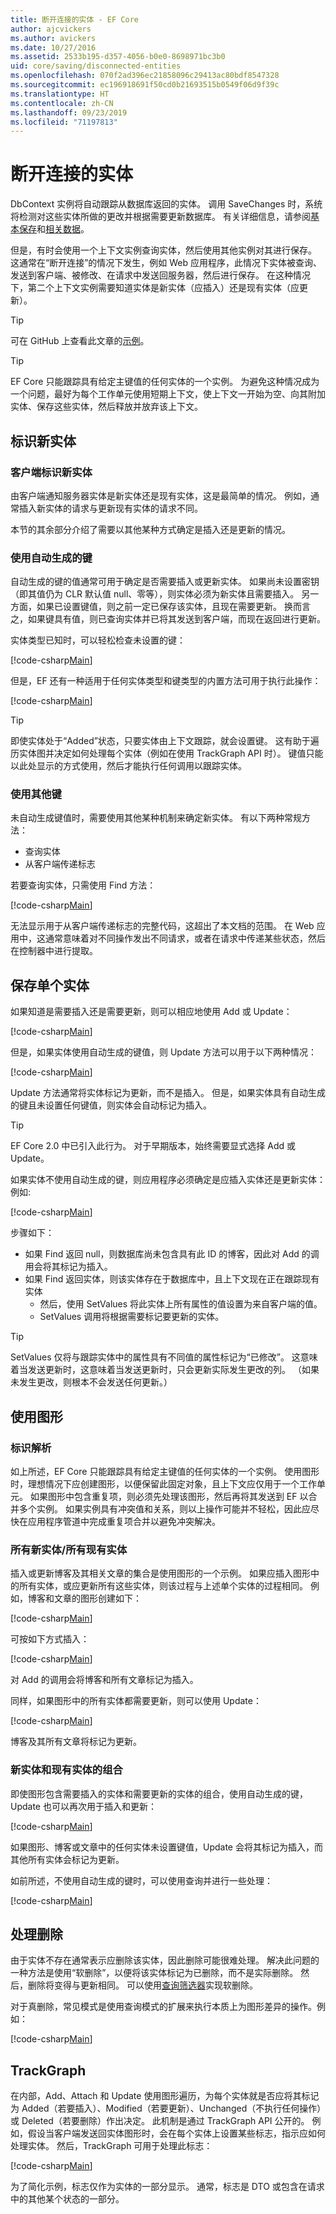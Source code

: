 ```yaml
---
title: 断开连接的实体 - EF Core
author: ajcvickers
ms.author: avickers
ms.date: 10/27/2016
ms.assetid: 2533b195-d357-4056-b0e0-8698971bc3b0
uid: core/saving/disconnected-entities
ms.openlocfilehash: 070f2ad396ec21858096c29413ac80bdf8547328
ms.sourcegitcommit: ec196918691f50cd0b21693515b0549f06d9f39c
ms.translationtype: HT
ms.contentlocale: zh-CN
ms.lasthandoff: 09/23/2019
ms.locfileid: "71197813"
---
```

# <a name="disconnected-entities"></a>断开连接的实体

DbContext 实例将自动跟踪从数据库返回的实体。 调用 SaveChanges 时，系统将检测对这些实体所做的更改并根据需要更新数据库。 有关详细信息，请参阅[基本保存](basic.md)和[相关数据](related-data.md)。

但是，有时会使用一个上下文实例查询实体，然后使用其他实例对其进行保存。 这通常在“断开连接”的情况下发生，例如 Web 应用程序，此情况下实体被查询、发送到客户端、被修改、在请求中发送回服务器，然后进行保存。 在这种情况下，第二个上下文实例需要知道实体是新实体（应插入）还是现有实体（应更新）。

> [!TIP]  
> 可在 GitHub 上查看此文章的[示例](https://github.com/aspnet/EntityFramework.Docs/tree/master/samples/core/Saving/Disconnected/)。

> [!TIP]
> EF Core 只能跟踪具有给定主键值的任何实体的一个实例。 为避免这种情况成为一个问题，最好为每个工作单元使用短期上下文，使上下文一开始为空、向其附加实体、保存这些实体，然后释放并放弃该上下文。

## <a name="identifying-new-entities"></a>标识新实体

### <a name="client-identifies-new-entities"></a>客户端标识新实体

由客户端通知服务器实体是新实体还是现有实体，这是最简单的情况。 例如，通常插入新实体的请求与更新现有实体的请求不同。

本节的其余部分介绍了需要以其他某种方式确定是插入还是更新的情况。

### <a name="with-auto-generated-keys"></a>使用自动生成的键

自动生成的键的值通常可用于确定是否需要插入或更新实体。 如果尚未设置密钥（即其值仍为 CLR 默认值 null、零等），则实体必须为新实体且需要插入。 另一方面，如果已设置键值，则之前一定已保存该实体，且现在需要更新。 换而言之，如果键具有值，则已查询实体并已将其发送到客户端，而现在返回进行更新。

实体类型已知时，可以轻松检查未设置的键：

[!code-csharp[Main](../../../samples/core/Saving/Disconnected/Sample.cs#IsItNewSimple)]

但是，EF 还有一种适用于任何实体类型和键类型的内置方法可用于执行此操作：

[!code-csharp[Main](../../../samples/core/Saving/Disconnected/Sample.cs#IsItNewGeneral)]

> [!TIP]  
> 即使实体处于“Added”状态，只要实体由上下文跟踪，就会设置键。 这有助于遍历实体图并决定如何处理每个实体（例如在使用 TrackGraph API 时）。 键值只能以此处显示的方式使用，然后才能执行任何调用以跟踪实体。 

### <a name="with-other-keys"></a>使用其他键

未自动生成键值时，需要使用其他某种机制来确定新实体。 有以下两种常规方法：
 * 查询实体
 * 从客户端传递标志

若要查询实体，只需使用 Find 方法：

[!code-csharp[Main](../../../samples/core/Saving/Disconnected/Sample.cs#IsItNewQuery)]

无法显示用于从客户端传递标志的完整代码，这超出了本文档的范围。 在 Web 应用中，这通常意味着对不同操作发出不同请求，或者在请求中传递某些状态，然后在控制器中进行提取。

## <a name="saving-single-entities"></a>保存单个实体

如果知道是需要插入还是需要更新，则可以相应地使用 Add 或 Update：

[!code-csharp[Main](../../../samples/core/Saving/Disconnected/Sample.cs#InsertAndUpdateSingleEntity)]

但是，如果实体使用自动生成的键值，则 Update 方法可以用于以下两种情况：

[!code-csharp[Main](../../../samples/core/Saving/Disconnected/Sample.cs#InsertOrUpdateSingleEntity)]

Update 方法通常将实体标记为更新，而不是插入。 但是，如果实体具有自动生成的键且未设置任何键值，则实体会自动标记为插入。

> [!TIP]  
> EF Core 2.0 中已引入此行为。 对于早期版本，始终需要显式选择 Add 或 Update。

如果实体不使用自动生成的键，则应用程序必须确定是应插入实体还是更新实体：例如:

[!code-csharp[Main](../../../samples/core/Saving/Disconnected/Sample.cs#InsertOrUpdateSingleEntityWithFind)]

步骤如下：
* 如果 Find 返回 null，则数据库尚未包含具有此 ID 的博客，因此对 Add 的调用会将其标记为插入。
* 如果 Find 返回实体，则该实体存在于数据库中，且上下文现在正在跟踪现有实体
  * 然后，使用 SetValues 将此实体上所有属性的值设置为来自客户端的值。
  * SetValues 调用将根据需要标记要更新的实体。

> [!TIP]  
> SetValues 仅将与跟踪实体中的属性具有不同值的属性标记为“已修改”。 这意味着当发送更新时，这意味着当发送更新时，只会更新实际发生更改的列。 （如果未发生更改，则根本不会发送任何更新。）

## <a name="working-with-graphs"></a>使用图形

### <a name="identity-resolution"></a>标识解析

如上所述，EF Core 只能跟踪具有给定主键值的任何实体的一个实例。 使用图形时，理想情况下应创建图形，以便保留此固定对象，且上下文应仅用于一个工作单元。 如果图形中包含重复项，则必须先处理该图形，然后再将其发送到 EF 以合并多个实例。 如果实例具有冲突值和关系，则以上操作可能并不轻松，因此应尽快在应用程序管道中完成重复项合并以避免冲突解决。

### <a name="all-newall-existing-entities"></a>所有新实体/所有现有实体

插入或更新博客及其相关文章的集合是使用图形的一个示例。 如果应插入图形中的所有实体，或应更新所有这些实体，则该过程与上述单个实体的过程相同。 例如，博客和文章的图形创建如下：

[!code-csharp[Main](../../../samples/core/Saving/Disconnected/Sample.cs#CreateBlogAndPosts)]

可按如下方式插入：

[!code-csharp[Main](../../../samples/core/Saving/Disconnected/Sample.cs#InsertGraph)]

对 Add 的调用会将博客和所有文章标记为插入。

同样，如果图形中的所有实体都需要更新，则可以使用 Update：

[!code-csharp[Main](../../../samples/core/Saving/Disconnected/Sample.cs#UpdateGraph)]

博客及其所有文章将标记为更新。

### <a name="mix-of-new-and-existing-entities"></a>新实体和现有实体的组合

即使图形包含需要插入的实体和需要更新的实体的组合，使用自动生成的键，Update 也可以再次用于插入和更新：

[!code-csharp[Main](../../../samples/core/Saving/Disconnected/Sample.cs#InsertOrUpdateGraph)]

如果图形、博客或文章中的任何实体未设置键值，Update 会将其标记为插入，而其他所有实体会标记为更新。

如前所述，不使用自动生成的键时，可以使用查询并进行一些处理：

[!code-csharp[Main](../../../samples/core/Saving/Disconnected/Sample.cs#InsertOrUpdateGraphWithFind)]

## <a name="handling-deletes"></a>处理删除

由于实体不存在通常表示应删除该实体，因此删除可能很难处理。 解决此问题的一种方法是使用“软删除”，以便将该实体标记为已删除，而不是实际删除。 然后，删除将变得与更新相同。 可以使用[查询筛选器](xref:core/querying/filters)实现软删除。

对于真删除，常见模式是使用查询模式的扩展来执行本质上为图形差异的操作。例如：

[!code-csharp[Main](../../../samples/core/Saving/Disconnected/Sample.cs#InsertUpdateOrDeleteGraphWithFind)]

## <a name="trackgraph"></a>TrackGraph

在内部，Add、Attach 和 Update 使用图形遍历，为每个实体就是否应将其标记为 Added（若要插入）、Modified（若要更新）、Unchanged（不执行任何操作）或 Deleted（若要删除）作出决定。 此机制是通过 TrackGraph API 公开的。 例如，假设当客户端发送回实体图形时，会在每个实体上设置某些标志，指示应如何处理实体。 然后，TrackGraph 可用于处理此标志：

[!code-csharp[Main](../../../samples/core/Saving/Disconnected/Sample.cs#TrackGraph)]

为了简化示例，标志仅作为实体的一部分显示。 通常，标志是 DTO 或包含在请求中的其他某个状态的一部分。
